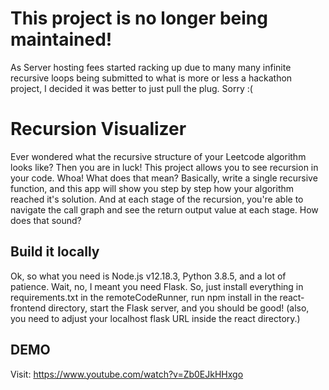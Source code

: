 # This project is no longer being maintained!

As Server hosting fees started racking up due to many many infinite recursive loops being submitted to what is more or less a hackathon project, 
I decided it was better to just pull the plug. Sorry :(

# Recursion Visualizer 

Ever wondered what the recursive structure of your Leetcode algorithm looks like? 
Then you are in luck! This project allows you to see recursion in your code. 
Whoa! What does that mean? Basically, write a single recursive function, and this app will show you step by step how your algorithm reached it's solution. And at each stage of the recursion, you're able to navigate the call graph and see the return output value at each stage. How does that sound? 

## Build it locally
Ok, so what you need is Node.js v12.18.3, Python 3.8.5, and a lot of patience. Wait, no, I meant you need Flask. So, just install everything in requirements.txt in the remoteCodeRunner, run npm install in the react-frontend directory, start the Flask server, and you should be good! (also, you need to adjust your localhost flask URL inside the react directory.)

## DEMO
Visit: https://www.youtube.com/watch?v=Zb0EJkHHxgo
